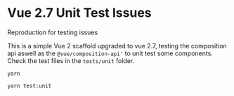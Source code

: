 # Vue 2.7 Unit Test Issues 

Reproduction for testing issues

This is a simple Vue 2 scaffold upgraded to vue 2.7, testing the composition api aswell as the ```@vue/composition-api'``` to unit test some components. Check the test files in the `tests/unit` folder.

```
yarn

yarn test:unit
```